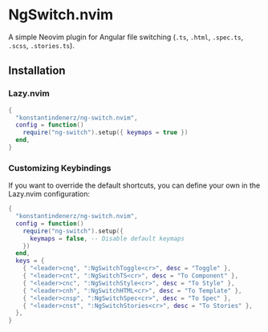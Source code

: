 # NgSwitch.nvim

A simple Neovim plugin for Angular file switching (`.ts`, `.html`, `.spec.ts`, `.scss`, `.stories.ts`).

## Installation

### Lazy.nvim

```lua
{
  "konstantindenerz/ng-switch.nvim",
  config = function()
    require("ng-switch").setup({ keymaps = true })
  end,
}
```

### Customizing Keybindings

If you want to override the default shortcuts, you can define your own in the Lazy.nvim configuration:

```lua
{
  "konstantindenerz/ng-switch.nvim",
  config = function()
    require("ng-switch").setup({
      keymaps = false, -- Disable default keymaps
    })
  end,
  keys = {
    { "<leader>cnq", ":NgSwitchToggle<cr>", desc = "Toggle" },
    { "<leader>cnt", ":NgSwitchTS<cr>", desc = "To Component" },
    { "<leader>cnc", ":NgSwitchStyle<cr>", desc = "To Style" },
    { "<leader>cnh", ":NgSwitchHTML<cr>", desc = "To Template" },
    { "<leader>cnsp", ":NgSwitchSpec<cr>", desc = "To Spec" },
    { "<leader>cnst", ":NgSwitchStories<cr>", desc = "To Stories" },
  },
}
```
